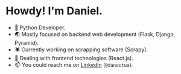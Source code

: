 # Howdy! I'm Daniel.

- 🐍 Python Developer. 
- 🌏 Mostly focused on backend web development (Flask, Django, Pyramid).
- 🕷 Currently working on scrapping software (Scrapy).
- 🌱 Dealing with frontend technologies (React.js).
- 📫 You could reach me on [LinkedIn](https://www.linkedin.com/in/danoctua/) (`@danoctua`).

<!--## GitHub statistics --!>

<!--![](https://github-readme-stats.vercel.app/api?username=danoctua&count_private=true&theme=dark&hide_title=true) --!>
